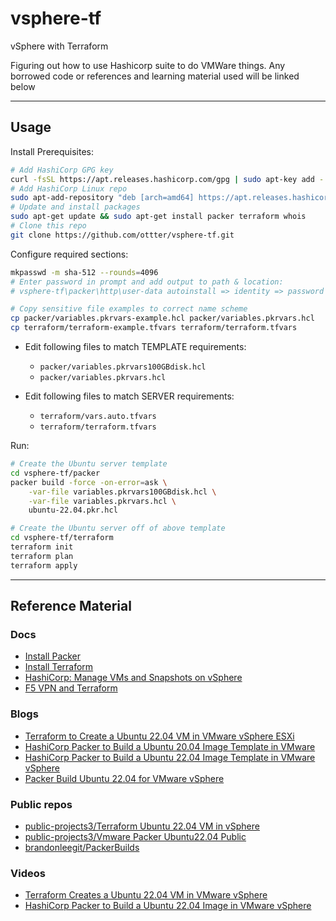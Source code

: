 # vsphere-tf

vSphere with Terraform

Figuring out how to use Hashicorp suite to do VMWare things. Any borrowed code or references and learning material used will be linked below

---

## Usage

Install Prerequisites:

```sh
# Add HashiCorp GPG key
curl -fsSL https://apt.releases.hashicorp.com/gpg | sudo apt-key add -
# Add HashiCorp Linux repo
sudo apt-add-repository "deb [arch=amd64] https://apt.releases.hashicorp.com $(lsb_release -cs) main"
# Update and install packages
sudo apt-get update && sudo apt-get install packer terraform whois
# Clone this repo
git clone https://github.com/ottter/vsphere-tf.git
```

Configure required sections:

```sh
mkpasswd -m sha-512 --rounds=4096
# Enter password in prompt and add output to path & location:
# vsphere-tf\packer\http\user-data autoinstall => identity => password
```

```sh
# Copy sensitive file examples to correct name scheme
cp packer/variables.pkrvars-example.hcl packer/variables.pkrvars.hcl
cp terraform/terraform-example.tfvars terraform/terraform.tfvars
```

- Edit following files to match TEMPLATE requirements:
  - `packer/variables.pkrvars100GBdisk.hcl`
  - `packer/variables.pkrvars.hcl`

- Edit following files to match SERVER requirements:
  - `terraform/vars.auto.tfvars`
  - `terraform/terraform.tfvars`

Run:

```sh
# Create the Ubuntu server template
cd vsphere-tf/packer
packer build -force -on-error=ask \
    -var-file variables.pkrvars100GBdisk.hcl \
    -var-file variables.pkrvars.hcl \
    ubuntu-22.04.pkr.hcl
```

```sh
# Create the Ubuntu server off of above template
cd vsphere-tf/terraform
terraform init
terraform plan
terraform apply 
```

---

## Reference Material

### Docs

- [Install Packer](https://developer.hashicorp.com/packer/tutorials/docker-get-started/get-started-install-cli)
- [Install Terraform](https://developer.hashicorp.com/terraform/tutorials/aws-get-started/install-cli)
- [HashiCorp: Manage VMs and Snapshots on vSphere](https://developer.hashicorp.com/terraform/tutorials/virtual-machine/vsphere-provider)
- [F5 VPN and Terraform](https://clouddocs.f5.com/products/orchestration/terraform/latest/userguide/configuring.html)

### Blogs

- [Terraform to Create a Ubuntu 22.04 VM in VMware vSphere ESXi](https://tekanaid.com/posts/terraform-create-ubuntu22-04-vm-vmware-vsphere)
- [HashiCorp Packer to Build a Ubuntu 20.04 Image Template in VMware](https://tekanaid.com/posts/hashicorp-packer-build-ubuntu20-04-vmware)
- [HashiCorp Packer to Build a Ubuntu 22.04 Image Template in VMware vSphere](https://tekanaid.com/posts/hashicorp-packer-build-ubuntu22-04-vmware)
- [Packer Build Ubuntu 22.04 for VMware vSphere](https://www.virtualizationhowto.com/2022/04/packer-build-ubuntu-22-04-for-vmware-vsphere/)

### Public repos

- [public-projects3/Terraform Ubuntu 22.04 VM in vSphere](https://gitlab.com/public-projects3/infrastructure-vmware-public/terraform-ubuntu-22.04-vm-in-vsphere/-/tree/main)
- [public-projects3/Vmware Packer Ubuntu22.04 Public](https://gitlab.com/public-projects3/infrastructure-vmware-public/vmware-packer-ubuntu22.04-public)
- [brandonleegit/PackerBuilds](https://github.com/brandonleegit/PackerBuilds)

### Videos

- [Terraform Creates a Ubuntu 22.04 VM in VMware vSphere](https://www.youtube.com/watch?v=hp8XcRNnBnU)
- [HashiCorp Packer to Build a Ubuntu 22.04 Image in VMware vSphere](https://www.youtube.com/watch?v=FvQuVWk2f6s)
